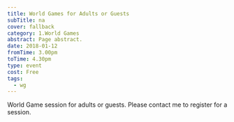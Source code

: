 ```yaml
---
title: World Games for Adults or Guests
subTitle: na
cover: fallback
category: 1.World Games
abstract: Page abstract.
date: 2018-01-12
fromTime: 3.00pm
toTime: 4.30pm
type: event
cost: Free
tags:
  - wg
---
```


World Game session for adults or guests. Please contact me to register for a session.

